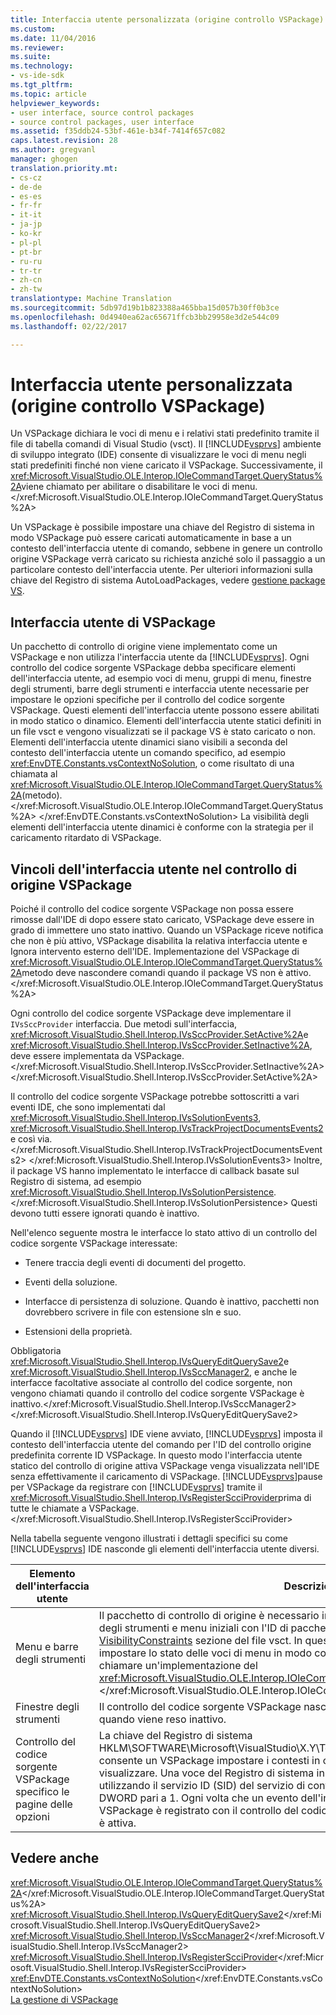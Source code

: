 ```yaml
---
title: Interfaccia utente personalizzata (origine controllo VSPackage) | Documenti di Microsoft
ms.custom: 
ms.date: 11/04/2016
ms.reviewer: 
ms.suite: 
ms.technology:
- vs-ide-sdk
ms.tgt_pltfrm: 
ms.topic: article
helpviewer_keywords:
- user interface, source control packages
- source control packages, user interface
ms.assetid: f35ddb24-53bf-461e-b34f-7414f657c082
caps.latest.revision: 28
ms.author: gregvanl
manager: ghogen
translation.priority.mt:
- cs-cz
- de-de
- es-es
- fr-fr
- it-it
- ja-jp
- ko-kr
- pl-pl
- pt-br
- ru-ru
- tr-tr
- zh-cn
- zh-tw
translationtype: Machine Translation
ms.sourcegitcommit: 5db97d19b1b823388a465bba15d057b30ff0b3ce
ms.openlocfilehash: 0d4940ea62ac65671ffcb3bb29958e3d2e544c09
ms.lasthandoff: 02/22/2017

---
```

# <a name="custom-user-interface-source-control-vspackage"></a>Interfaccia utente personalizzata (origine controllo VSPackage)
Un VSPackage dichiara le voci di menu e i relativi stati predefinito tramite il file di tabella comandi di Visual Studio (vsct). Il [!INCLUDE[vsprvs](../../code-quality/includes/vsprvs_md.md)] ambiente di sviluppo integrato (IDE) consente di visualizzare le voci di menu negli stati predefiniti finché non viene caricato il VSPackage. Successivamente, il <xref:Microsoft.VisualStudio.OLE.Interop.IOleCommandTarget.QueryStatus%2A>viene chiamato per abilitare o disabilitare le voci di menu.</xref:Microsoft.VisualStudio.OLE.Interop.IOleCommandTarget.QueryStatus%2A>  
  
 Un VSPackage è possibile impostare una chiave del Registro di sistema in modo VSPackage può essere caricati automaticamente in base a un contesto dell'interfaccia utente di comando, sebbene in genere un controllo origine VSPackage verrà caricato su richiesta anziché solo il passaggio a un particolare contesto dell'interfaccia utente. Per ulteriori informazioni sulla chiave del Registro di sistema AutoLoadPackages, vedere [gestione package VS](../../extensibility/managing-vspackages.md).  
  
## <a name="vspackage-ui"></a>Interfaccia utente di VSPackage  
 Un pacchetto di controllo di origine viene implementato come un VSPackage e non utilizza l'interfaccia utente da [!INCLUDE[vsprvs](../../code-quality/includes/vsprvs_md.md)]. Ogni controllo del codice sorgente VSPackage debba specificare elementi dell'interfaccia utente, ad esempio voci di menu, gruppi di menu, finestre degli strumenti, barre degli strumenti e interfaccia utente necessarie per impostare le opzioni specifiche per il controllo del codice sorgente VSPackage. Questi elementi dell'interfaccia utente possono essere abilitati in modo statico o dinamico. Elementi dell'interfaccia utente statici definiti in un file vsct e vengono visualizzati se il package VS è stato caricato o non. Elementi dell'interfaccia utente dinamici siano visibili a seconda del contesto dell'interfaccia utente un comando specifico, ad esempio <xref:EnvDTE.Constants.vsContextNoSolution>, o come risultato di una chiamata al <xref:Microsoft.VisualStudio.OLE.Interop.IOleCommandTarget.QueryStatus%2A>(metodo).</xref:Microsoft.VisualStudio.OLE.Interop.IOleCommandTarget.QueryStatus%2A> </xref:EnvDTE.Constants.vsContextNoSolution> La visibilità degli elementi dell'interfaccia utente dinamici è conforme con la strategia per il caricamento ritardato di VSPackage.  
  
## <a name="ui-constraints-on-source-control-vspackages"></a>Vincoli dell'interfaccia utente nel controllo di origine VSPackage  
 Poiché il controllo del codice sorgente VSPackage non possa essere rimosse dall'IDE di dopo essere stato caricato, VSPackage deve essere in grado di immettere uno stato inattivo. Quando un VSPackage riceve notifica che non è più attivo, VSPackage disabilita la relativa interfaccia utente e Ignora intervento esterno dell'IDE. Implementazione del VSPackage di <xref:Microsoft.VisualStudio.OLE.Interop.IOleCommandTarget.QueryStatus%2A>metodo deve nascondere comandi quando il package VS non è attivo.</xref:Microsoft.VisualStudio.OLE.Interop.IOleCommandTarget.QueryStatus%2A>  
  
 Ogni controllo del codice sorgente VSPackage deve implementare il `IVsSccProvider` interfaccia. Due metodi sull'interfaccia, <xref:Microsoft.VisualStudio.Shell.Interop.IVsSccProvider.SetActive%2A>e <xref:Microsoft.VisualStudio.Shell.Interop.IVsSccProvider.SetInactive%2A>, deve essere implementata da VSPackage.</xref:Microsoft.VisualStudio.Shell.Interop.IVsSccProvider.SetInactive%2A> </xref:Microsoft.VisualStudio.Shell.Interop.IVsSccProvider.SetActive%2A>  
  
 Il controllo del codice sorgente VSPackage potrebbe sottoscritti a vari eventi IDE, che sono implementati dal <xref:Microsoft.VisualStudio.Shell.Interop.IVsSolutionEvents3>, <xref:Microsoft.VisualStudio.Shell.Interop.IVsTrackProjectDocumentsEvents2>e così via.</xref:Microsoft.VisualStudio.Shell.Interop.IVsTrackProjectDocumentsEvents2> </xref:Microsoft.VisualStudio.Shell.Interop.IVsSolutionEvents3> Inoltre, il package VS hanno implementato le interfacce di callback basate sul Registro di sistema, ad esempio <xref:Microsoft.VisualStudio.Shell.Interop.IVsSolutionPersistence>.</xref:Microsoft.VisualStudio.Shell.Interop.IVsSolutionPersistence> Questi devono tutti essere ignorati quando è inattivo.  
  
 Nell'elenco seguente mostra le interfacce lo stato attivo di un controllo del codice sorgente VSPackage interessate:  
  
-   Tenere traccia degli eventi di documenti del progetto.  
  
-   Eventi della soluzione.  
  
-   Interfacce di persistenza di soluzione. Quando è inattivo, pacchetti non dovrebbero scrivere in file con estensione sln e suo.  
  
-   Estensioni della proprietà.  
  
 Obbligatoria <xref:Microsoft.VisualStudio.Shell.Interop.IVsQueryEditQuerySave2>e <xref:Microsoft.VisualStudio.Shell.Interop.IVsSccManager2>, e anche le interfacce facoltative associate al controllo del codice sorgente, non vengono chiamati quando il controllo del codice sorgente VSPackage è inattivo.</xref:Microsoft.VisualStudio.Shell.Interop.IVsSccManager2> </xref:Microsoft.VisualStudio.Shell.Interop.IVsQueryEditQuerySave2>  
  
 Quando il [!INCLUDE[vsprvs](../../code-quality/includes/vsprvs_md.md)] IDE viene avviato, [!INCLUDE[vsprvs](../../code-quality/includes/vsprvs_md.md)] imposta il contesto dell'interfaccia utente del comando per l'ID del controllo origine predefinita corrente ID VSPackage. In questo modo l'interfaccia utente statico del controllo di origine attiva VSPackage venga visualizzata nell'IDE senza effettivamente il caricamento di VSPackage. [!INCLUDE[vsprvs](../../code-quality/includes/vsprvs_md.md)]pause per VSPackage da registrare con [!INCLUDE[vsprvs](../../code-quality/includes/vsprvs_md.md)] tramite il <xref:Microsoft.VisualStudio.Shell.Interop.IVsRegisterScciProvider>prima di tutte le chiamate a VSPackage.</xref:Microsoft.VisualStudio.Shell.Interop.IVsRegisterScciProvider>  
  
 Nella tabella seguente vengono illustrati i dettagli specifici su come [!INCLUDE[vsprvs](../../code-quality/includes/vsprvs_md.md)] IDE nasconde gli elementi dell'interfaccia utente diversi.  
  
|Elemento dell'interfaccia utente|Descrizione|  
|-------------|-----------------|  
|Menu e barre degli strumenti|Il pacchetto di controllo di origine è necessario impostare gli stati di visibilità della barra degli strumenti e menu iniziali con l'ID di pacchetto di controllo di origine nel [VisibilityConstraints](../../extensibility/visibilityconstraints-element.md) sezione del file vsct. In questo modo il [!INCLUDE[vsprvs](../../code-quality/includes/vsprvs_md.md)] IDE per impostare lo stato delle voci di menu in modo corretto senza caricamento VSPackage e chiamare un'implementazione del <xref:Microsoft.VisualStudio.OLE.Interop.IOleCommandTarget.QueryStatus%2A>(metodo).</xref:Microsoft.VisualStudio.OLE.Interop.IOleCommandTarget.QueryStatus%2A>|  
|Finestre degli strumenti|Il controllo del codice sorgente VSPackage nasconde tutte le finestre di che sua proprietà quando viene reso inattivo.|  
|Controllo del codice sorgente VSPackage specifico le pagine delle opzioni|La chiave del Registro di sistema HKLM\SOFTWARE\Microsoft\VisualStudio\X.Y\ToolsOptionsPages\VisibilityCmdUIContexts consente un VSPackage impostare i contesti in cui richiede le pagine di opzioni da visualizzare. Una voce del Registro di sistema in questa chiave doveva essere creato utilizzando il servizio ID (SID) del servizio di controllo di origine e assegnarle un valore DWORD pari a 1. Ogni volta che un evento dell'interfaccia utente in un contesto VSPackage è registrato con il controllo del codice sorgente, verrà chiamato VSPackage se è attiva.|  
  
## <a name="see-also"></a>Vedere anche  
 <xref:Microsoft.VisualStudio.OLE.Interop.IOleCommandTarget.QueryStatus%2A></xref:Microsoft.VisualStudio.OLE.Interop.IOleCommandTarget.QueryStatus%2A>   
 <xref:Microsoft.VisualStudio.Shell.Interop.IVsQueryEditQuerySave2></xref:Microsoft.VisualStudio.Shell.Interop.IVsQueryEditQuerySave2>   
 <xref:Microsoft.VisualStudio.Shell.Interop.IVsSccManager2></xref:Microsoft.VisualStudio.Shell.Interop.IVsSccManager2>   
 <xref:Microsoft.VisualStudio.Shell.Interop.IVsRegisterScciProvider></xref:Microsoft.VisualStudio.Shell.Interop.IVsRegisterScciProvider>   
 <xref:EnvDTE.Constants.vsContextNoSolution></xref:EnvDTE.Constants.vsContextNoSolution>   
 [La gestione di VSPackage](../../extensibility/managing-vspackages.md)
